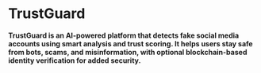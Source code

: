 # TrustGuard
**TrustGuard is an AI-powered platform that detects fake social media accounts using smart analysis and trust scoring. It helps users stay safe from bots, scams, and misinformation, with optional blockchain-based identity verification for added security.**
